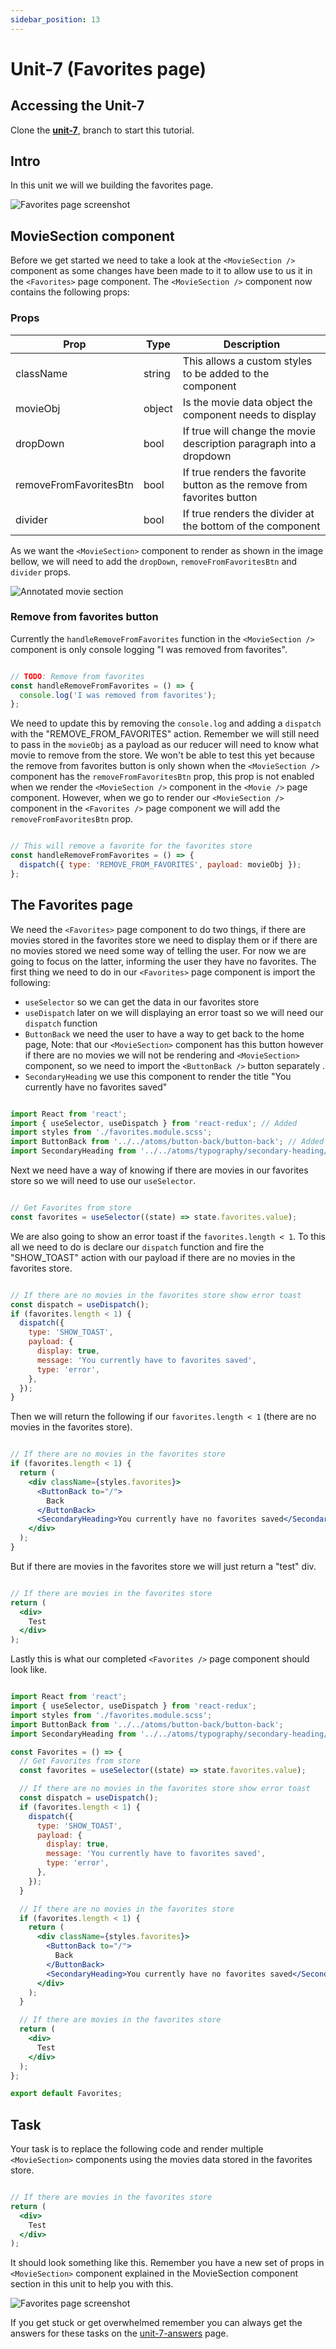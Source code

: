 ```yaml
---
sidebar_position: 13
---
```


# Unit-7 (Favorites page)

## Accessing the Unit-7

Clone the **[unit-7](https://github.com/paul-blackwell/movie-search/tree/unit-7)**, branch to start this tutorial.


## Intro

In this unit we will we building the favorites page. 

![Favorites page screenshot](/img/unit-7/favorites-page.png)

## MovieSection component

Before we get started we need to take a look at the `<MovieSection />` component as some changes have been made to it to allow use to us it in the `<Favorites>` page component. The `<MovieSection />` component now contains the following props:

### Props

| Prop                  | Type    | Description                                                                 |
|-----------------------|---------|-----------------------------------------------------------------------------|
|className              | string  | This allows a custom styles to be added to the component                    |
|movieObj               | object  | Is the movie data object the component needs to display                     |
|dropDown               | bool    | If true will change the movie description paragraph into a dropdown         |
|removeFromFavoritesBtn | bool    | If true renders the favorite button  as the remove from favorites button    |
|divider                | bool    | If true renders the divider at the bottom of the component                  |

As we want the `<MovieSection>` component to render as shown in the image bellow, we will need to add the `dropDown`, `removeFromFavoritesBtn` and `divider` props.

![Annotated movie section](/img/unit-7/annotated-movie-section.png)

### Remove from favorites button

Currently the `handleRemoveFromFavorites` function in the `<MovieSection />` component is only console logging "I was removed from favorites". 

``` js

// TODO: Remove from favorites
const handleRemoveFromFavorites = () => {
  console.log('I was removed from favorites');
};

```

We need to update this by removing the `console.log` and adding a `dispatch` with the "REMOVE_FROM_FAVORITES" action. Remember we will still need to pass in the `movieObj` as a payload as our reducer will need to know what movie to remove from the store. We won't be able to test this yet because the remove from favorites button is only shown when the `<MovieSection />` component has the `removeFromFavoritesBtn` prop, this prop is not enabled when we render the  `<MovieSection />` component in the `<Movie />` page component. However, when we go to render our `<MovieSection />` component in the `<Favorites />` page component we will add the `removeFromFavoritesBtn` prop.

``` js

// This will remove a favorite for the favorites store
const handleRemoveFromFavorites = () => {
  dispatch({ type: 'REMOVE_FROM_FAVORITES', payload: movieObj });
};

```

## The Favorites page

We need the `<Favorites>` page component to do two things, if there are movies stored in the favorites store we need to display them or if there are no movies stored we need some way of telling the user. For now we are going to focus on the latter, informing the user they have no favorites. The first thing we need to do in our  `<Favorites>` page component is import the following:
- `useSelector` so we can get the data in our favorites store
- `useDispatch` later on we will displaying an error toast so we will need our `dispatch` function
- `ButtonBack` we need the user to have a way to get back to the home page, Note: that our `<MovieSection>` component has this button however if there are no movies we will not be rendering and `<MovieSection>` component, so we need to import the `<ButtonBack />` button separately .
- `SecondaryHeading` we use this component to render the title "You currently have no favorites saved"

``` js

import React from 'react';
import { useSelector, useDispatch } from 'react-redux'; // Added 
import styles from './favorites.module.scss';
import ButtonBack from '../../atoms/button-back/button-back'; // Added 
import SecondaryHeading from '../../atoms/typography/secondary-heading/secondary-heading'; // Added

```

Next we need have a way of knowing if there are movies in our favorites store so we will need to use our `useSelector`.

``` js

// Get Favorites from store
const favorites = useSelector((state) => state.favorites.value);

```


We are also going to show an error toast if the `favorites.length < 1`. To this all we need to do is declare our `dispatch` function and fire the "SHOW_TOAST" action with our payload if there are no movies in the favorites store.

``` js

// If there are no movies in the favorites store show error toast
const dispatch = useDispatch();
if (favorites.length < 1) {
  dispatch({
    type: 'SHOW_TOAST',
    payload: {
      display: true,
      message: 'You currently have to favorites saved',
      type: 'error',
    },
  });
}

```


Then we will return the following if our `favorites.length < 1` (there are no movies in the favorites store).
``` jsx

// If there are no movies in the favorites store
if (favorites.length < 1) {
  return (
    <div className={styles.favorites}>
      <ButtonBack to="/">
        Back
      </ButtonBack>
      <SecondaryHeading>You currently have no favorites saved</SecondaryHeading>
    </div>
  );
}

```

But if there are movies in the favorites store we will just return a "test" div.

``` jsx

// If there are movies in the favorites store
return (
  <div>
    Test
  </div>
);

```

Lastly this is what our completed `<Favorites />` page component should look like. 

``` jsx

import React from 'react';
import { useSelector, useDispatch } from 'react-redux';
import styles from './favorites.module.scss';
import ButtonBack from '../../atoms/button-back/button-back';
import SecondaryHeading from '../../atoms/typography/secondary-heading/secondary-heading';

const Favorites = () => {
  // Get Favorites from store
  const favorites = useSelector((state) => state.favorites.value);

  // If there are no movies in the favorites store show error toast
  const dispatch = useDispatch();
  if (favorites.length < 1) {
    dispatch({
      type: 'SHOW_TOAST',
      payload: {
        display: true,
        message: 'You currently have to favorites saved',
        type: 'error',
      },
    });
  }

  // If there are no movies in the favorites store
  if (favorites.length < 1) {
    return (
      <div className={styles.favorites}>
        <ButtonBack to="/">
          Back
        </ButtonBack>
        <SecondaryHeading>You currently have no favorites saved</SecondaryHeading>
      </div>
    );
  }

  // If there are movies in the favorites store
  return (
    <div>
      Test
    </div>
  );
};

export default Favorites;

```


## Task

Your task is to replace the following code and render multiple `<MovieSection>` components using the movies data stored in the favorites store.

``` jsx

// If there are movies in the favorites store
return (
  <div>
    Test
  </div>
);

```

It should look something like this. Remember you have a new set of props in `<MovieSection>` component explained in the MovieSection component section in this unit to help you with this.

![Favorites page screenshot](/img/unit-7/favorites-page.png)

If you get stuck or get overwhelmed remember you can always get the answers for these tasks
on the [unit-7-answers](/docs/unit-7-answers) page.
